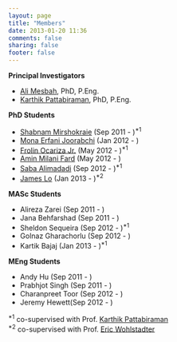 ```yaml
---
layout: page
title: "Members"
date: 2013-01-20 11:36
comments: false
sharing: false
footer: false
---
```


<strong>Principal Investigators</strong>

<ul>
	<li><a href="http://www.ece.ubc.ca/~amesbah/">Ali Mesbah</a>, PhD, P.Eng.</li>
	<li><a href="http://blogs.ubc.ca/karthik/">Karthik Pattabiraman</a>, PhD, P.Eng.</li>
</ul>

<strong>PhD Students</strong>

<ul>
	<li>
		<a href="http://www.ece.ubc.ca/~shabnamm/">Shabnam Mirshokraie</a> (Sep 2011 - )<sup>*1</sup></li>
	<li>
		<a href="http://www.ece.ubc.ca/~merfani/">Mona Erfani Joorabchi</a> (Jan 2012 - )</li>
	<li>
		<a href="http://ece.ubc.ca/~frolino/">Frolin Ocariza Jr.</a> (May 2012 - )<sup>*1</sup></li>
	<li>
		<a href="http://www.ece.ubc.ca/~aminmf/">Amin Milani Fard</a> (May 2012 - )</li>
	<li>
		<a href="http://www.ece.ubc.ca/~saba/">Saba Alimadadi</a> (Sep 2012 - )<sup>*1</sup></li>
	<li>
		<a href="http://www.cs.ubc.ca/~tklo/">James Lo</a> (Jan 2013 - )<sup>*2</sup></li>

</ul>

<strong>MASc Students</strong></p>
<ul>
	<li>
		Alireza Zarei (Sep 2011 - )</li>
	<li>
		Jana Behfarshad (Sep 2011 - )</li>
	<li>
		Sheldon&nbsp;Sequeira (Sep 2012 - )<sup>*1</sup></li>
	<li>
		Golnaz Gharachorlu (Sep 2012 - )</li>
	<li>
		Kartik Bajaj (Jan 2013 - )<sup>*1</sup></li>
		
</ul>


<strong>MEng Students</strong>
<ul>
	<li>
		Andy Hu (Sep 2011 - )</li>
	<li>
		Prabhjot Singh (Sep 2011 - )</li>
	<li>
		Charanpreet Toor (Sep 2012 - )</li>
	<li>
		Jeremy Hewett(Sep 2012 - )</li>
</ul>
<p>
<sup>*1</sup> co-supervised with Prof. <a href="http://blogs.ubc.ca/karthik/">Karthik Pattabiraman</a></br>
<sup>*2</sup> co-supervised with Prof. <a href="http://www.cs.ubc.ca/~wohlstad/">Eric Wohlstadter</a></p>

